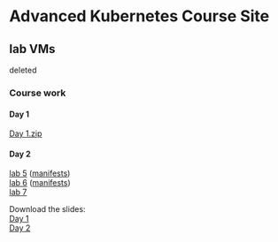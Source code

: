 # Advanced Kubernetes Course Site

## lab VMs

deleted

### Course work

#### Day 1

[Day 1.zip](labs/Day1.zip)

#### Day 2

[lab 5](labs/5) ([manifests](labs/5/manifests.zip))  
[lab 6](labs/6) ([manifests](labs/6/manifests.zip))  
[lab 7](https://kubernetes.io/docs/tutorials/stateful-application/mysql-wordpress-persistent-volume/)

Download the slides:  
[Day 1](https://storage.googleapis.com/kistek-training/advanced-kubernetes-day-1.pdf)  
[Day 2](https://storage.googleapis.com/kistek-training/advanced-kubernetes-day-2.pdf)  
